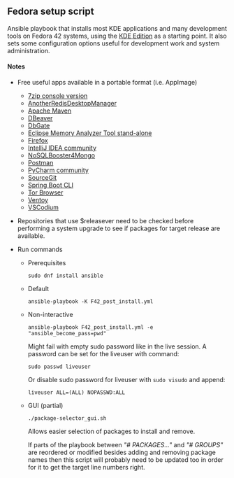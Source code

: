 ## Fedora setup script

Ansible playbook that installs most KDE applications and many development tools on
Fedora 42 systems, using the [KDE Edition](https://fedoraproject.org/kde) as a starting point.
It also sets some configuration options useful for development work and system administration.

#### Notes

- Free useful apps available in a portable format (i.e. AppImage)

  - [7zip console version](https://sourceforge.net/projects/sevenzip)
  - [AnotherRedisDesktopManager](https://github.com/qishibo/AnotherRedisDesktopManager/releases)
  - [Apache Maven](https://maven.apache.org/download.cgi)
  - [DBeaver](https://github.com/dbeaver/dbeaver/releases)
  - [DbGate](https://github.com/dbgate/dbgate/releases)
  - [Eclipse Memory Analyzer Tool stand-alone](https://www.eclipse.org/mat/downloads.php)
  - [Firefox](https://download.mozilla.org/?product=firefox-latest-ssl&os=linux64&lang=en-US)
  - [IntelliJ IDEA community](https://www.jetbrains.com/idea/download/download-thanks.html?platform=linux&code=IIC)
  - [NoSQLBooster4Mongo](https://nosqlbooster.com/downloads)
  - [Postman](https://dl.pstmn.io/download/latest/linux64)
  - [PyCharm community](https://www.jetbrains.com/pycharm/download/download-thanks.html?platform=linux&code=PCC)
  - [SourceGit](https://github.com/sourcegit-scm/sourcegit/releases)
  - [Spring Boot CLI](https://docs.spring.io/spring-boot/docs/current/reference/html/getting-started.html#getting-started.installing.cli)
  - [Tor Browser](https://www.torproject.org/download/)
  - [Ventoy](https://github.com/ventoy/Ventoy/releases)
  - [VSCodium](https://github.com/VSCodium/vscodium/releases)

- Repositories that use $releasever need to be checked before performing a
  system upgrade to see if packages for target release are available.

- Run commands

  - Prerequisites

    ```
    sudo dnf install ansible
    ```

  - Default

    ```
    ansible-playbook -K F42_post_install.yml
    ```

  - Non-interactive

    ```
    ansible-playbook F42_post_install.yml -e "ansible_become_pass=pwd"
    ```

    Might fail with empty sudo password like in the live session. A password can be set for the liveuser with command:

    ```
    sudo passwd liveuser
    ```

    Or disable sudo password for liveuser with `sudo visudo` and append:

    ```
    liveuser ALL=(ALL) NOPASSWD:ALL
    ```

  - GUI (partial)

    ```
    ./package-selector_gui.sh
    ```

    Allows easier selection of packages to install and remove.

    If parts of the playbook between _"# PACKAGES..."_ and _"# GROUPS"_ are reordered or modified besides adding and removing
    package names then this script will probably need to be updated too in order for it to get the target line numbers right.
